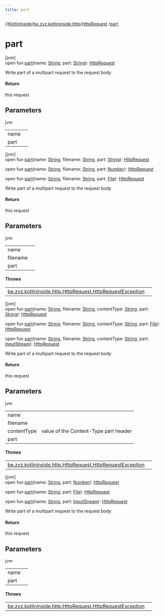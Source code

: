 ```yaml
---
title: part
---
```

//[KotlinInside](../../../index.html)/[be.zvz.kotlininside.http](../index.html)/[HttpRequest](index.html)
/[part](part.html)

# part

[jvm]\
open fun [part](part.html)(name: [String](https://docs.oracle.com/javase/7/docs/api/java/lang/String.html),
part: [String](https://docs.oracle.com/javase/7/docs/api/java/lang/String.html)): [HttpRequest](index.html)

Write part of a multipart request to the request body

#### Return

this request

## Parameters

jvm

| | |
|---|---|
| name |  |
| part |  |

[jvm]\
open fun [part](part.html)(name: [String](https://docs.oracle.com/javase/7/docs/api/java/lang/String.html),
filename: [String](https://docs.oracle.com/javase/7/docs/api/java/lang/String.html),
part: [String](https://docs.oracle.com/javase/7/docs/api/java/lang/String.html)): [HttpRequest](index.html)

open fun [part](part.html)(name: [String](https://docs.oracle.com/javase/7/docs/api/java/lang/String.html),
filename: [String](https://docs.oracle.com/javase/7/docs/api/java/lang/String.html),
part: [Number](https://docs.oracle.com/javase/7/docs/api/java/lang/Number.html)): [HttpRequest](index.html)

open fun [part](part.html)(name: [String](https://docs.oracle.com/javase/7/docs/api/java/lang/String.html),
filename: [String](https://docs.oracle.com/javase/7/docs/api/java/lang/String.html),
part: [File](https://docs.oracle.com/javase/7/docs/api/java/io/File.html)): [HttpRequest](index.html)

Write part of a multipart request to the request body

#### Return



this request



## Parameters

jvm

| | |
|---|---|
| name |  |
| filename |  |
| part |  |

#### Throws

| | |
|---|---|
| [be.zvz.kotlininside.http.HttpRequest.HttpRequestException](-http-request-exception/index.html) |  |

[jvm]\
open fun [part](part.html)(name: [String](https://docs.oracle.com/javase/7/docs/api/java/lang/String.html),
filename: [String](https://docs.oracle.com/javase/7/docs/api/java/lang/String.html),
contentType: [String](https://docs.oracle.com/javase/7/docs/api/java/lang/String.html),
part: [String](https://docs.oracle.com/javase/7/docs/api/java/lang/String.html)): [HttpRequest](index.html)

open fun [part](part.html)(name: [String](https://docs.oracle.com/javase/7/docs/api/java/lang/String.html),
filename: [String](https://docs.oracle.com/javase/7/docs/api/java/lang/String.html),
contentType: [String](https://docs.oracle.com/javase/7/docs/api/java/lang/String.html),
part: [File](https://docs.oracle.com/javase/7/docs/api/java/io/File.html)): [HttpRequest](index.html)

open fun [part](part.html)(name: [String](https://docs.oracle.com/javase/7/docs/api/java/lang/String.html),
filename: [String](https://docs.oracle.com/javase/7/docs/api/java/lang/String.html),
contentType: [String](https://docs.oracle.com/javase/7/docs/api/java/lang/String.html),
part: [InputStream](https://docs.oracle.com/javase/7/docs/api/java/io/InputStream.html)): [HttpRequest](index.html)

Write part of a multipart request to the request body

#### Return

this request

## Parameters

jvm

| | |
|---|---|
| name |  |
| filename |  |
| contentType | value of the Content-Type part header |
| part |  |

#### Throws

| | |
|---|---|
| [be.zvz.kotlininside.http.HttpRequest.HttpRequestException](-http-request-exception/index.html) |  |

[jvm]\
open fun [part](part.html)(name: [String](https://docs.oracle.com/javase/7/docs/api/java/lang/String.html),
part: [Number](https://docs.oracle.com/javase/7/docs/api/java/lang/Number.html)): [HttpRequest](index.html)

open fun [part](part.html)(name: [String](https://docs.oracle.com/javase/7/docs/api/java/lang/String.html),
part: [File](https://docs.oracle.com/javase/7/docs/api/java/io/File.html)): [HttpRequest](index.html)

open fun [part](part.html)(name: [String](https://docs.oracle.com/javase/7/docs/api/java/lang/String.html),
part: [InputStream](https://docs.oracle.com/javase/7/docs/api/java/io/InputStream.html)): [HttpRequest](index.html)

Write part of a multipart request to the request body

#### Return

this request

## Parameters

jvm

| | |
|---|---|
| name |  |
| part |  |

#### Throws

| | |
|---|---|
| [be.zvz.kotlininside.http.HttpRequest.HttpRequestException](-http-request-exception/index.html) |  |



